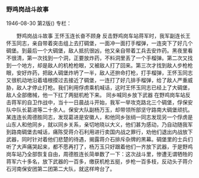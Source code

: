 ### 野鸡岗战斗故事

1946-08-30
第2版()
专栏：

　　野鸡岗战斗故事
          王怀玉连长奋不顾身
    反击野鸡岗车站蒋军时，我军副连长王怀玉同志，亲自带着突击组上去打碉堡，一面冲一面打手榴弹，一连突下了好几个碉堡。到最后一个大碉堡，敌人抵抗很凶，他又亲自带着工兵去安炸药。黑夜里看不很清，第一次找到一个洞，正要放炸药，不料洞里丢了一个手榴弹。第二次又找到一个地方，却是敌人的机枪枪眼，又被敌人打了回来。第三次才找到敌人步枪枪眼，安好炸药，把敌人碉堡炸坍了一半，敌人还拚命打枪，打手榴弹，王怀玉同志又很机动地沿着墙根摸过去接近了碉堡，一连打了好几排手榴弹，给了敌人严重威胁，敌人才停止打枪。我们利用俘虏乘机喊话，这时王怀玉同志已经上了大碉堡，敌人全部缴械，他一下扛了两挺机枪下来。
            同乡喊同乡放下武器
    在野鸡岗车站反击蒋军的自卫作战中，当十一日晨战斗开始，我军一举攻克路北三个碉堡，俘保安队中队长葛进等二十余人。保安大队副杨万玉，却带领所部坚守路南大碉堡顽抗。某连连长周德胜同志，发现葛进是安徽人，和他同乡张绡一同志发现另一个俘虏是山东人和他同乡，就以同乡关系，亲切地晓以大义，他们甚为感动，乃自动随我军到路南碉堡去喊话，痛陈受蒋介石利用进行卖国内战之罪行，劝他们退出内战放下武器，同时针对着他们悲楚的待遇，揭露蒋介石排斥杂牌的黑幕。碉堡里的士兵们听了大声痛哭起来，都不愿再打了，杨万玉只好跟着他们一齐放下武器，于是野鸡岗车站乃全部恢复自由，周德胜连长简单数了一下：这次战斗里，惨遭无谓牺牲的蒋军六十多名，放下武器的一百多，缴获机枪五挺，步枪一百多枝，反动头子蒋介石河南保安团第二团第二大队，就这样垮台了。
